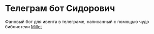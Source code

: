 # Телеграм бот Сидорович
Фановый бот для ивента в телеграме, написанный с помощью чудо библиотеки [Millet](https://github.com/odryfox/millet)
